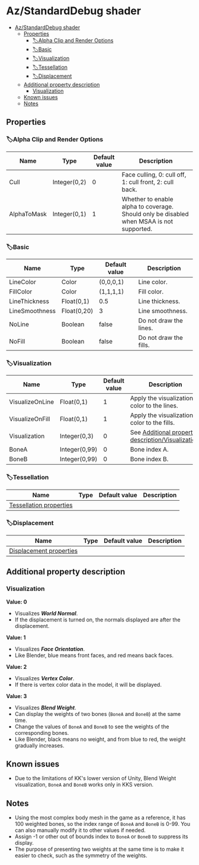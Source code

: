 # Az/StandardDebug shader

- [Az/StandardDebug shader](#azstandarddebug-shader)
  - [Properties](#properties)
    - [🏷️Alpha Clip and Render Options](#️alpha-clip-and-render-options)
    - [🏷️Basic](#️basic)
    - [🏷️Visualization](#️visualization)
    - [🏷️Tessellation](#️tessellation)
    - [🏷️Displacement](#️displacement)
  - [Additional property description](#additional-property-description)
    - [Visualization](#visualization)
  - [Known issues](#known-issues)
  - [Notes](#notes)

## Properties
### 🏷️Alpha Clip and Render Options
| Name        | Type         | Default value | Description                                                                              |
| ----------- | ------------ | ------------- | ---------------------------------------------------------------------------------------- |
| Cull        | Integer(0,2) | 0             | Face culling, 0: cull off, 1: cull front, 2: cull back.                                  |
| AlphaToMask | Integer(0,1) | 1             | Whether to enable alpha to coverage. Should only be disabled when MSAA is not supported. |

### 🏷️Basic
| Name           | Type        | Default value | Description            |
| -------------- | ----------- | ------------- | ---------------------- |
| LineColor      | Color       | (0,0,0,1)     | Line color.            |
| FillColor      | Color       | (1,1,1,1)     | Fill color.            |
| LineThickness  | Float(0,1)  | 0.5           | Line thickness.        |
| LineSmoothness | Float(0,20) | 3             | Line smoothness.       |
| NoLine         | Boolean     | false         | Do not draw the lines. |
| NoFill         | Boolean     | false         | Do not draw the fills. |

### 🏷️Visualization
| Name            | Type          | Default value | Description                                                          |
| --------------- | ------------- | ------------- | -------------------------------------------------------------------- |
| VisualizeOnLine | Float(0,1)    | 1             | Apply the visualization color to the lines.                          |
| VisualizeOnFill | Float(0,1)    | 1             | Apply the visualization color to the fills.                          |
| Visualization   | Integer(0,3)  | 0             | See [Additional property description/Visualization](#visualization). |
| BoneA           | Integer(0,99) | 0             | Bone index A.                                                        |
| BoneB           | Integer(0,99) | 0             | Bone index B.                                                        |

### 🏷️Tessellation
| Name                                                  | Type | Default value | Description |
| ----------------------------------------------------- | ---- | ------------- | ----------- |
| [Tessellation properties](tessellation_properties.md) |      |               |             |

### 🏷️Displacement
| Name                                                  | Type | Default value | Description |
| ----------------------------------------------------- | ---- | ------------- | ----------- |
| [Displacement properties](displacement_properties.md) |      |               |             |

## Additional property description
### Visualization
**Value: 0**
- Visualizes ***World Normal***.
- If the displacement is turned on, the normals displayed are after the displacement.

**Value: 1**
- Visualizes ***Face Orientation***.
- Like Blender, blue means front faces, and red means back faces.

**Value: 2**
- Visualizes ***Vertex Color***.
- If there is vertex color data in the model, it will be displayed.

**Value: 3**
- Visualizes ***Blend Weight***.
- Can display the weights of two bones (`BoneA` and `BoneB`) at the same time.
- Change the values ​​of `BoneA` and `BoneB` to see the weights of the corresponding bones.
- Like Blender, black means no weight, and from blue to red, the weight gradually increases.

## Known issues
- Due to the limitations of KK's lower version of Unity, Blend Weight visualization, `BoneA` and `BoneB` works only in KKS version.

## Notes
- Using the most complex body mesh in the game as a reference, it has 100 weighted bones, so the index range of `BoneA` and `BoneB` is 0-99. You can also manually modify it to other values if needed.
- Assign -1 or other out of bounds index to `BoneA` or `BoneB` to suppress its display.
- The purpose of presenting two weights at the same time is to make it easier to check, such as the symmetry of the weights.